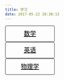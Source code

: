 ```yaml
---
title: 学习
date: 2017-05-22 18:38:13
---
```

<a class="btn" href="https://superqiang4444.github.io/tags/数学" target="_self">数学</a>
<a class="btn" href="https://superqiang4444.github.io/tags/英语" target="_self">英语</a>
<a class="btn" href="https://superqiang4444.github.io/tags/物理学" target="_self">物理学</a>
<style type="text/css">
.btn {
  display: block;
  width: 160px;
  height: 50px;
  line-height: 50px;
  font-size: 20px;
  color: black;
  text-align: center;
  border: 2px solid rgba(0,0,0,0.5);
  -webkit-border-radius: 5px;
  border-radius: 5px;
  background: rgba(255,255,0,0);
}
.btn:hover {
  background: rgba(0,0,0,0.5);
  color: black;
}
</style>
